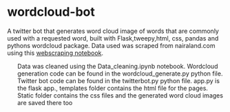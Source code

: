 # wordcloud-bot
A twitter bot that generates word cloud image of words that are commonly used with a requested word, built with Flask,tweepy,html, css, pandas and pythons wordcloud package.
 Data used was scraped from nairaland.com using this <a href="https://github.com/saheedniyi02/Nairaland-Webscraping"> webscraping notebook</a>.
<ul>
<l1>Data was cleaned using the Data_cleaning.ipynb notebook.</l1>
<l1>Wordcloud generation code can be found in the wordcloud_generate.py python file.</l1>
<l1>Twitter bot code can be found in the twitterbot.py python file.</l1>
<l1>app.py is the flask app.,</l1>
<l1>templates folder contains the html file for the pages.</l1>
<l1>Static folder contains the css files and the generated word cloud images are saved there too<l1> </ul>
